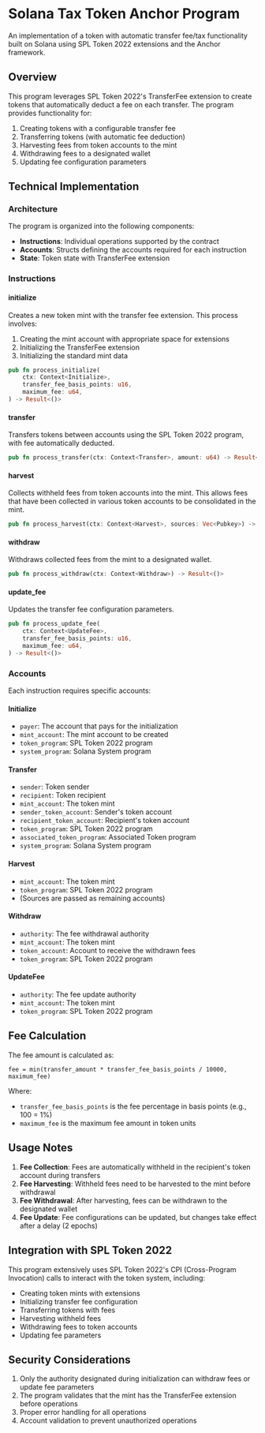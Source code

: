 # Solana Tax Token Anchor Program

An implementation of a token with automatic transfer fee/tax functionality built on Solana using SPL Token 2022 extensions and the Anchor framework.

## Overview

This program leverages SPL Token 2022's TransferFee extension to create tokens that automatically deduct a fee on each transfer. The program provides functionality for:

1. Creating tokens with a configurable transfer fee
2. Transferring tokens (with automatic fee deduction)
3. Harvesting fees from token accounts to the mint
4. Withdrawing fees to a designated wallet
5. Updating fee configuration parameters

## Technical Implementation

### Architecture

The program is organized into the following components:

- **Instructions**: Individual operations supported by the contract
- **Accounts**: Structs defining the accounts required for each instruction
- **State**: Token state with TransferFee extension

### Instructions

#### initialize

Creates a new token mint with the transfer fee extension. This process involves:

1. Creating the mint account with appropriate space for extensions
2. Initializing the TransferFee extension
3. Initializing the standard mint data

```rust
pub fn process_initialize(
    ctx: Context<Initialize>,
    transfer_fee_basis_points: u16,
    maximum_fee: u64,
) -> Result<()>
```

#### transfer

Transfers tokens between accounts using the SPL Token 2022 program, with fee automatically deducted.

```rust
pub fn process_transfer(ctx: Context<Transfer>, amount: u64) -> Result<()>
```

#### harvest

Collects withheld fees from token accounts into the mint. This allows fees that have been collected in various token accounts to be consolidated in the mint.

```rust
pub fn process_harvest(ctx: Context<Harvest>, sources: Vec<Pubkey>) -> Result<()>
```

#### withdraw

Withdraws collected fees from the mint to a designated wallet.

```rust
pub fn process_withdraw(ctx: Context<Withdraw>) -> Result<()>
```

#### update_fee

Updates the transfer fee configuration parameters.

```rust
pub fn process_update_fee(
    ctx: Context<UpdateFee>,
    transfer_fee_basis_points: u16,
    maximum_fee: u64,
) -> Result<()>
```

### Accounts

Each instruction requires specific accounts:

#### Initialize
- `payer`: The account that pays for the initialization
- `mint_account`: The mint account to be created
- `token_program`: SPL Token 2022 program
- `system_program`: Solana System program

#### Transfer
- `sender`: Token sender
- `recipient`: Token recipient
- `mint_account`: The token mint
- `sender_token_account`: Sender's token account
- `recipient_token_account`: Recipient's token account
- `token_program`: SPL Token 2022 program
- `associated_token_program`: Associated Token program
- `system_program`: Solana System program

#### Harvest
- `mint_account`: The token mint
- `token_program`: SPL Token 2022 program
- (Sources are passed as remaining accounts)

#### Withdraw
- `authority`: The fee withdrawal authority
- `mint_account`: The token mint
- `token_account`: Account to receive the withdrawn fees
- `token_program`: SPL Token 2022 program

#### UpdateFee
- `authority`: The fee update authority
- `mint_account`: The token mint
- `token_program`: SPL Token 2022 program

## Fee Calculation

The fee amount is calculated as:
```
fee = min(transfer_amount * transfer_fee_basis_points / 10000, maximum_fee)
```

Where:
- `transfer_fee_basis_points` is the fee percentage in basis points (e.g., 100 = 1%)
- `maximum_fee` is the maximum fee amount in token units

## Usage Notes

1. **Fee Collection**: Fees are automatically withheld in the recipient's token account during transfers
2. **Fee Harvesting**: Withheld fees need to be harvested to the mint before withdrawal
3. **Fee Withdrawal**: After harvesting, fees can be withdrawn to the designated wallet
4. **Fee Update**: Fee configurations can be updated, but changes take effect after a delay (2 epochs)

## Integration with SPL Token 2022

This program extensively uses SPL Token 2022's CPI (Cross-Program Invocation) calls to interact with the token system, including:

- Creating token mints with extensions
- Initializing transfer fee configuration
- Transferring tokens with fees
- Harvesting withheld fees
- Withdrawing fees to token accounts
- Updating fee parameters

## Security Considerations

1. Only the authority designated during initialization can withdraw fees or update fee parameters
2. The program validates that the mint has the TransferFee extension before operations
3. Proper error handling for all operations
4. Account validation to prevent unauthorized operations 